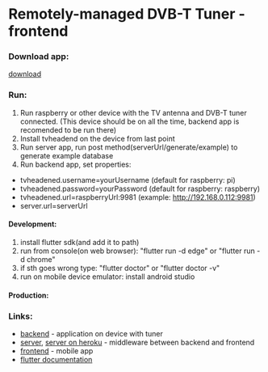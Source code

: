 # Remotely-managed DVB-T Tuner - frontend
### Download app:
[download](https://simon1pl.github.io/Inzynierka)
### Run:
1. Run raspberry or other device with the TV antenna and DVB-T tuner connected. (This device should be on all the time, backend app is recomended to be run there)
2. Install tvheadend on the device from last point
3. Run server app, run post method(serverUrl/generate/example) to generate example database
4. Run backend app, set properties:
  - tvheadened.username=yourUsername (default for raspberry: pi)
  - tvheadened.password=yourPassword (default for raspberry: raspberry)
  - tvheadened.url=raspberryUrl:9981 (example: http://192.168.0.112:9981)
  - server.url=serverUrl
#### Development:
1. install flutter sdk(and add it to path)
2. run from console(on web browser): "flutter run -d edge" or "flutter run -d chrome"
3. if sth goes wrong type: "flutter doctor" or "flutter doctor -v"
4. run on mobile device emulator: install android studio
#### Production:

### Links:
- [backend](https://github.com/pawel00100/Tuner) - application on device with tuner
- [server](https://github.com/what-ewer/Remotely-Managed-DVB-T-Tuner-backend), [server on heroku](https://github.com/Simon1PL/inzynierka_server) - middleware between backend and frontend
- [frontend](https://github.com/Simon1PL/Inzynierka) - mobile app
- [flutter documentation](https://flutter.dev/docs)
